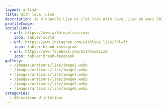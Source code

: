 ```yaml
---
layout: artisan
title: With love, Lise
description: Je m’appelle Lise et j’ai créé With love, Lise en mars 2021 pour allier mes deux passions ; la décoration d’intérieur et la pâtisserie. Après plusieurs années en tant que pâtissière, j’ai choisi de me reconvertir pour créer des bougies, des gâteaux et des fondants parfumés, fabriqués avec amour et inspirés par la gourmandise.
profileImage:
socialLinks:
  - url: https://www.withlovelise.com/
    icon: tabler:world
  - url: https://www.instagram.com/withlove.lise/?hl=fr
    icon: tabler:brand-instagram
  - url: https://www.facebook.com/withloveLise
    icon: tabler:brand-facebook
gallery:
  - /images/artisans/lise/image1.webp
  - /images/artisans/lise/image2.webp
  - /images/artisans/lise/image3.webp
  - /images/artisans/lise/image4.webp
  - /images/artisans/lise/image5.webp
  - /images/artisans/lise/image6.webp
categories:
  - décoration d'intérieur
---
```

